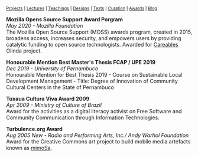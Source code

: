 <small>[Projects](projects.html) | [Lectures](lectures.html) | [Teachings](teachings.html) | [Designs](designs.html) | [Texts](texts.html) | [Curation](curation.html) | [Awards](awards.html) | <a href="https://readruiz.medium.com/" target="_blank">Blog</a></small>

**Mozilla Opens Source Support Award Porgram**  
_May 2020 - Mozilla Foundation_  
The Mozilla Open Source Support (MOSS) awards program, created in 2015, broadens access, increases security, and empowers users by providing catalytic funding to open source technologists. Awarded for [Careables](http://thisismy.art.br/careables-latin-america/) Olinda project.

**Honourable Mention Best Master's Thesis FCAP / UPE 2019**  
_Dec 2019 - University of Pernambuco_  
Honourable Mention for Best Thesis 2019 - Course on Sustainable Local Development Management - Title: Degree of Innovation of Community Cultural Centers in the State of Pernambuco

**Tuxaua Cultura Viva Award 2009**  
_Apr 2009 - Ministry of Culture of Brazil_  
Award for the activities as a digital literacy activist on Free Software and Community Communication through Information Technologies.

**Turbulence.org Award**  
_Aug 2005 New - Radio and Performing Arts, Inc./ Andy Warhol Foundation_  
Award for the Creative Commons art project to build mobile media artefacts known as [mimoSa](http://thisismy.art.br/mimosa/).
